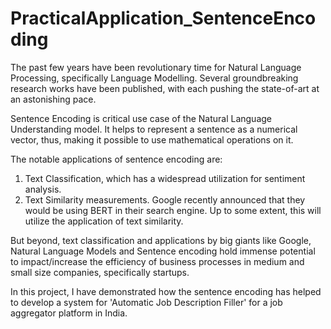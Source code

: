 # PracticalApplication_SentenceEncoding

The past few years have been revolutionary time for Natural Language Processing, specifically Language Modelling. Several groundbreaking research works have been published, with each pushing the state-of-art at an astonishing pace.

Sentence Encoding is critical use case of the Natural Language Understanding model.
It helps to represent a sentence as a numerical vector, thus, making it possible to use mathematical operations on it.

The notable applications of sentence encoding are:
1. Text Classification, which has a widespread utilization for sentiment analysis.
2. Text Similarity measurements. Google recently announced that they would be using BERT in their search engine. Up to some extent, this will utilize the application of text similarity.

But beyond, text classification and applications by big giants like Google, Natural Language Models and Sentence encoding hold immense potential to impact/increase the efficiency of business processes in medium and small size companies, specifically startups.

In this project, I have demonstrated how the sentence encoding has helped to develop a system for 'Automatic Job Description Filler' for a job aggregator platform in India.

